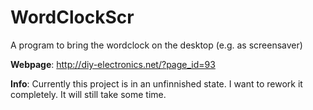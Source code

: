 WordClockScr
============

A program to bring the wordclock on the desktop (e.g. as screensaver)

**Webpage**: http://diy-electronics.net/?page_id=93

**Info**: Currently this project is in an unfinnished state. I want to rework it completely. It will still take some time.

